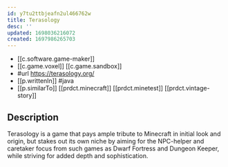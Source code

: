 ```yaml
---
id: y7tu2ttbjeafn2ul466762w
title: Terasology
desc: ''
updated: 1698036216072
created: 1697986265703
---
```


- [[c.software.game-maker]]
- [[c.game.voxel]] [[c.game.sandbox]]
- #url https://terasology.org/
- [[p.writtenIn]] #java
- [[p.similarTo]] [[prdct.minecraft]] [[prdct.minetest]] [[prdct.vintage-story]]

## Description

Terasology is a game that pays ample tribute to Minecraft in initial look and origin, but stakes out its own niche by aiming for the NPC-helper and caretaker focus from such games as Dwarf Fortress and Dungeon Keeper, while striving for added depth and sophistication.